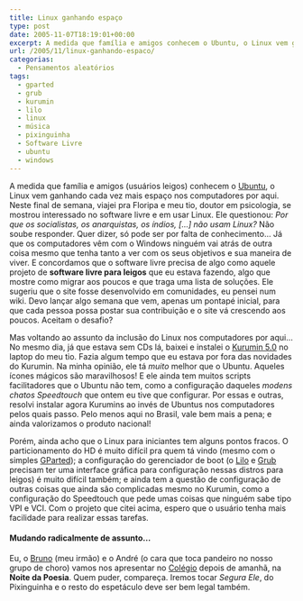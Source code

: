 ```yaml
---
title: Linux ganhando espaço
type: post
date: 2005-11-07T18:19:01+00:00
excerpt: A medida que família e amigos conhecem o Ubuntu, o Linux vem ganhando cada vez mais espaço nos computadores por aqui...
url: /2005/11/linux-ganhando-espaco/
categorias:
  - Pensamentos aleatórios
tags:
  - gparted
  - grub
  - kurumin
  - lilo
  - linux
  - música
  - pixinguinha
  - Software Livre
  - ubuntu
  - windows
---
```


A medida que família e amigos (usuários leigos) conhecem o [Ubuntu][1], o Linux vem ganhando cada vez mais espaço nos computadores por aqui. Neste final de semana, viajei pra Floripa e meu tio, doutor em psicologia, se mostrou interessado no software livre e em usar Linux. Ele questionou: _Por que os socialistas, os anarquistas, os índios, […] não usam Linux?_ Não soube responder. Quer dizer, só pode ser por falta de conhecimento… Já que os computadores vêm com o Windows ninguém vai atrás de outra coisa mesmo que tenha tanto a ver com os seus objetivos e sua maneira de viver. E concordamos que o software livre precisa de algo como aquele projeto de **software livre para leigos** que eu estava fazendo, algo que mostre como migrar aos poucos e que traga uma lista de soluções. Ele sugeriu que o site fosse desenvolvido em comunidades, eu pensei num wiki. Devo lançar algo semana que vem, apenas um pontapé inicial, para que cada pessoa possa postar sua contribuição e o site vá crescendo aos poucos. Aceitam o desafio?

Mas voltando ao assunto da inclusão do Linux nos computadores por aqui… No mesmo dia, já que estava sem CDs lá, baixei e instalei o [Kurumin 5.0][2] no laptop do meu tio. Fazia algum tempo que eu estava por fora das novidades do Kurumin. Na minha opinião, ele tá _muito_ melhor que o Ubuntu. Aqueles ícones mágicos são maravilhosos! E ele ainda tem muitos scripts facilitadores que o Ubuntu não tem, como a configuração daqueles _modens chatos Speedtouch_ que ontem eu tive que configurar. Por essas e outras, resolvi instalar agora Kurumins ao invés de Ubuntus nos computadores pelos quais passo. Pelo menos aqui no Brasil, vale bem mais a pena; e ainda valorizamos o produto nacional!

Porém, ainda acho que o Linux para iniciantes tem alguns pontos fracos. O particionamento do HD é muito difícil pra quem tá vindo (mesmo com o simples [GParted][3]); a configuração do gerenciador de boot (o [Lilo][4] e [Grub][5] precisam ter uma interface gráfica para configuração nessas distros para leigos) é muito difícil também; e ainda tem a questão de configuração de outras coisas que ainda são complicadas mesmo no Kurumin, como a configuração do Speedtouch que pede umas coisas que ninguém sabe tipo VPI e VCI. Com o projeto que citei acima, espero que o usuário tenha mais facilidade para realizar essas tarefas.

#### Mudando radicalmente de assunto…

Eu, o [Bruno][6] (meu irmão) e o André (o cara que toca pandeiro no nosso grupo de choro) vamos nos apresentar no [Colégio][7] depois de amanhã, na **Noite da Poesia**. Quem puder, compareça. Iremos tocar _Segura Ele_, do Pixinguinha e o resto do espetáculo deve ser bem legal também.

[1]: http://www.ubuntu.com
[2]: http://www.guiadohardware.net/kurumin
[3]: http://gparted.sourceforge.net/
[4]: http://www.tldp.org/HOWTO/LILO.html
[5]: http://www.gnu.org/software/grub/
[6]: http://brunomadeira.blogspot.com
[7]: http://www.salesianoitajai.g12.br
